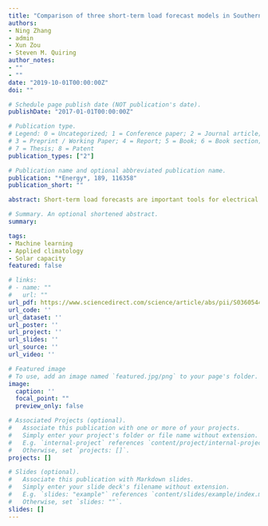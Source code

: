 ```yaml
---
title: "Comparison of three short-term load forecast models in Southern California"
authors:
- Ning Zhang
- admin
- Xun Zou
- Steven M. Quiring
author_notes:
- ""
- ""
date: "2019-10-01T00:00:00Z"
doi: ""

# Schedule page publish date (NOT publication's date).
publishDate: "2017-01-01T00:00:00Z"

# Publication type.
# Legend: 0 = Uncategorized; 1 = Conference paper; 2 = Journal article;
# 3 = Preprint / Working Paper; 4 = Report; 5 = Book; 6 = Book section;
# 7 = Thesis; 8 = Patent
publication_types: ["2"]

# Publication name and optional abbreviated publication name.
publication: "*Energy*, 189, 116358"
publication_short: ""

abstract: Short-term load forecasts are important tools for electrical utilities to balance electricity supply and demand. The exponential increase in behind-the-meter solar panel installation in California has made it more difficult to accurately predict electrical load. This study developed three forecast models based on multiple linear regression, random forest, and gradient boosting that incorporated solar capacity to predict hourly load in southern California 24-h in advance. Air temperature was the most important meteorological variable and holiday, month, solar capacity and the load from the previous week were the most important non-meteorological variables. All three models were more accurate when load was lower, such as early morning, late at night and during the winter. In contrast, all models had larger errors during the middle of the day and in summer when load was higher. The mean error, based on the forecasts for each hour of the day, was 3.5% for the random forest, 3.4% for the multiple linear regression, and 3.1% for the gradient boosting. Overall, the gradient boosting model performed the best and had errors <2% during the early morning and late evening. This study provides insights on short-term load forecasting in locations with a significant increase in solar generation..

# Summary. An optional shortened abstract.
summary: 

tags:
- Machine learning
- Applied climatology
- Solar capacity
featured: false

# links:
# - name: ""
#   url: ""
url_pdf: https://www.sciencedirect.com/science/article/abs/pii/S0360544219320535
url_code: ''
url_dataset: ''
url_poster: ''
url_project: ''
url_slides: ''
url_source: ''
url_video: ''

# Featured image
# To use, add an image named `featured.jpg/png` to your page's folder. 
image:
  caption: ''
  focal_point: ""
  preview_only: false

# Associated Projects (optional).
#   Associate this publication with one or more of your projects.
#   Simply enter your project's folder or file name without extension.
#   E.g. `internal-project` references `content/project/internal-project/index.md`.
#   Otherwise, set `projects: []`.
projects: []

# Slides (optional).
#   Associate this publication with Markdown slides.
#   Simply enter your slide deck's filename without extension.
#   E.g. `slides: "example"` references `content/slides/example/index.md`.
#   Otherwise, set `slides: ""`.
slides: []
---
```

